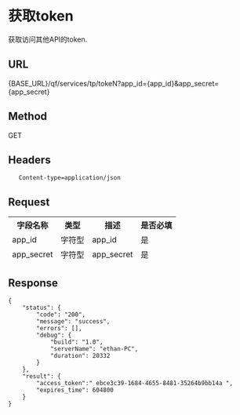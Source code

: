 # 获取token

获取访问其他API的token.

## URL
   {BASE_URL}/qf/services/tp/tokeN?app_id={app_id}&app_secret={app_secret}

## Method
   GET

## Headers
```
   Content-type=application/json
```

## Request
<table data-tablesaw-sortable>
    <thead>
        <tr>
            <th data-tablesaw-sortable-col data-tablesaw-sortable-default-col>字段名称</th>
            <th data-tablesaw-sortable-col>类型</th>
            <th data-tablesaw-sortable-col>描述</th>
            <th data-tablesaw-sortable-col>是否必填</th>
        </tr>
	<tr>
            <td>app_id</th>
            <td>字符型</th>
            <td>app_id</th>
            <td>是</th>
        </tr>
	<tr>
            <td>app_secret</th>
            <td>字符型</th>
            <td>app_secret</th>
            <td>是</th>
        </tr>
    </thead>
<table>

## Response
```
{
	"status": {
		"code": "200",
		"message": "success",
		"errors": [],
		"debug": {
			"build": "1.0",
			"serverName": "ethan-PC",
			"duration": 20332
		}
	},
	"result": {
		"access_token":" ebce3c39-1684-4655-8481-35264b9bb14a ",
		"expires_time": 604800 
	}
}
```
